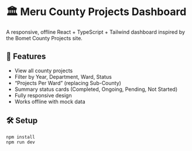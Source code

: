 # 🏛️ Meru County Projects Dashboard

A responsive, offline React + TypeScript + Tailwind dashboard inspired by the Bomet County Projects site.

## 🚀 Features
- View all county projects  
- Filter by Year, Department, Ward, Status  
- “Projects Per Ward” (replacing Sub-County)  
- Summary status cards (Completed, Ongoing, Pending, Not Started)  
- Fully responsive design  
- Works offline with mock data  

## 🛠 Setup
```bash
npm install
npm run dev
